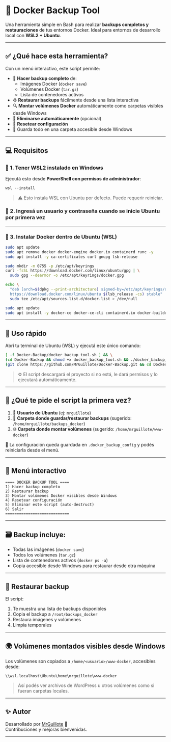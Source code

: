 
# 🐳 Docker Backup Tool

Una herramienta simple en Bash para realizar **backups completos y restauraciones** de tus entornos Docker. Ideal para entornos de desarrollo local con **WSL2 + Ubuntu**.

---

## ✅ ¿Qué hace esta herramienta?

Con un menú interactivo, este script permite:

- 🔄 **Hacer backup completo** de:
  - Imágenes Docker (`docker save`)
  - Volúmenes Docker (`tar.gz`)
  - Lista de contenedores activos
- ♻️ **Restaurar backups** fácilmente desde una lista interactiva
- 🔍 **Montar volúmenes Docker** automáticamente como carpetas visibles desde Windows
- 🧽 **Eliminarse automáticamente** (opcional)
- 🔁 **Resetear configuración**
- 👀 Guarda todo en una carpeta accesible desde Windows

---

## 💻 Requisitos

### 🧱 1. Tener **WSL2** instalado en Windows

Ejecutá esto desde **PowerShell con permisos de administrador**:

```powershell
wsl --install
```

> ⚠️ Esto instala WSL con Ubuntu por defecto. Puede requerir reiniciar.

### 🐧 2. Ingresá un usuario y contraseña cuando se inicie Ubuntu por primera vez

---

### 🐳 3. Instalar Docker dentro de Ubuntu (WSL)

```bash
sudo apt update
sudo apt remove docker docker-engine docker.io containerd runc -y
sudo apt install -y ca-certificates curl gnupg lsb-release

sudo mkdir -m 0755 -p /etc/apt/keyrings
curl -fsSL https://download.docker.com/linux/ubuntu/gpg | \
  sudo gpg --dearmor -o /etc/apt/keyrings/docker.gpg

echo \
  "deb [arch=$(dpkg --print-architecture) signed-by=/etc/apt/keyrings/docker.gpg] \
  https://download.docker.com/linux/ubuntu $(lsb_release -cs) stable" | \
  sudo tee /etc/apt/sources.list.d/docker.list > /dev/null

sudo apt update
sudo apt install -y docker-ce docker-ce-cli containerd.io docker-buildx-plugin docker-compose-plugin
```

---

## 🚀 Uso rápido

Abrí tu terminal de Ubuntu (WSL) y ejecutá este único comando:

```bash
[ -f Docker-Backup/docker_backup_tool.sh ] && \
(cd Docker-Backup && chmod +x docker_backup_tool.sh && ./docker_backup_tool.sh) || \
(git clone https://github.com/MrGuillote/Docker-Backup.git && cd Docker-Backup && chmod +x docker_backup_tool.sh && ./docker_backup_tool.sh)
```

> ⚙️ El script descargará el proyecto si no está, le dará permisos y lo ejecutará automáticamente.

---

## 🧠 ¿Qué te pide el script la primera vez?

1. 👤 **Usuario de Ubuntu** (ej: `mrguillote`)
2. 📁 **Carpeta donde guardar/restaurar backups** (sugerido: `/home/mrguillote/backups_docker`)
3. 🌐 **Carpeta donde montar volúmenes** (sugerido: `/home/mrguillote/www-docker`)

🔐 La configuración queda guardada en `.docker_backup_config` y podés reiniciarla desde el menú.

---

## 🧪 Menú interactivo

```text
==== DOCKER BACKUP TOOL ====
1) Hacer backup completo
2) Restaurar backup
3) Montar volúmenes Docker visibles desde Windows
4) Resetear configuración
5) Eliminar este script (auto-destruct)
6) Salir
============================
```

---

## 🗃️ Backup incluye:

- Todas las imágenes (`docker save`)
- Todos los volúmenes (`tar.gz`)
- Lista de contenedores activos (`docker ps -a`)
- Copia accesible desde Windows para restaurar desde otra máquina

---

## 🔄 Restaurar backup

El script:

1. Te muestra una lista de backups disponibles
2. Copia el backup a `/root/backups_docker`
3. Restaura imágenes y volúmenes
4. Limpia temporales

---

## 🌍 Volúmenes montados visibles desde Windows

Los volúmenes son copiados a `/home/<usuario>/www-docker`, accesibles desde:

```
\\wsl.localhost\Ubuntu\home\mrguillote\www-docker
```

> Así podés ver archivos de WordPress u otros volúmenes como si fueran carpetas locales.

---

## ✨ Autor

Desarrollado por [MrGuillote](https://github.com/MrGuillote) 🧠  
Contribuciones y mejoras bienvenidas.

---
